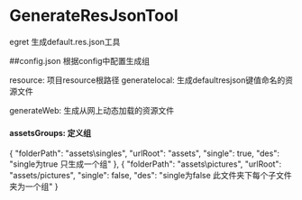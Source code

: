 # GenerateResJsonTool
egret 生成default.res.json工具

##config.json
根据config中配置生成组

resource: 项目resource根路径
generatelocal: 生成defaultresjson键值命名的资源文件

generateWeb: 生成从网上动态加载的资源文件

#### assetsGroups: 定义组
{
	"folderPath": "assets\\singles",
	"urlRoot": "assets",
	"single": true,
	"des": "single为true 只生成一个组"
},
{
	"folderPath": "assets\\pictures",
	"urlRoot": "assets/pictures",
	"single": false,
	"des": "single为false 此文件夹下每个子文件夹为一个组"
}
